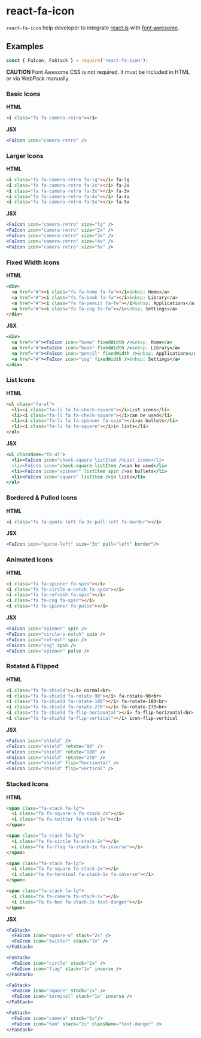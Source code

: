 react-fa-icon
=============

`react-fa-icon` help developer to integrate [react.js] with [font-awesome].

## Examples

```jsx
const { FaIcon, FaStack } = require('react-fa-icon');
```

**CAUTION** Font Awesome CSS is not required, it must be included in HTML or via WebPack manually.

### Basic Icons

**HTML**
```html
<i class="fa fa-camera-retro"></i>
```
**JSX**
```jsx
<FaIcon icon="camera-retro" />
```

### Larger Icons

**HTML**
```html
<i class="fa fa-camera-retro fa-lg"></i> fa-lg
<i class="fa fa-camera-retro fa-2x"></i> fa-2x
<i class="fa fa-camera-retro fa-3x"></i> fa-3x
<i class="fa fa-camera-retro fa-4x"></i> fa-4x
<i class="fa fa-camera-retro fa-5x"></i> fa-5x
```

**JSX**
```jsx
<FaIcon icon="camera-retro" size="lg" />
<FaIcon icon="camera-retro" size="2x" />
<FaIcon icon="camera-retro" size="3x" />
<FaIcon icon="camera-retro" size="4x" />
<FaIcon icon="camera-retro" size="5x" />
```

### Fixed Width Icons

**HTML**
```html
<div>
  <a href="#"><i class="fa fa-home fa-fw"></i>&nbsp; Home</a>
  <a href="#"><i class="fa fa-book fa-fw"></i>&nbsp; Library</a>
  <a href="#"><i class="fa fa-pencil fa-fw"></i>&nbsp; Applications</a>
  <a href="#"><i class="fa fa-cog fa-fw"></i>&nbsp; Settings</a>
</div>
```

**JSX**
```jsx
<div>
  <a href="#"><FaIcon icon="home" fixedWidth />&nbsp; Home</a>
  <a href="#"><FaIcon icon="book" fixedWidth />&nbsp; Library</a>
  <a href="#"><FaIcon icon="pencil" fixedWidth />&nbsp; Applications</a>
  <a href="#"><FaIcon icon="cog" fixedWidth />&nbsp; Settings</a>
</div>
```

### List Icons

**HTML**
```html
<ul class="fa-ul">
  <li><i class="fa-li fa fa-check-square"></i>List icons</li>
  <li><i class="fa-li fa fa-check-square"></i>can be used</li>
  <li><i class="fa-li fa fa-spinner fa-spin"></i>as bullets</li>
  <li><i class="fa-li fa fa-square"></i>in lists</li>
</ul>
```

**JSX**
```jsx
<ul className="fa-ul">
  <li><FaIcon icon="check-square listItem />List icons</li>
  <li><FaIcon icon="check-square listItem />can be used</li>
  <li><FaIcon icon="spinner" listItem spin />as bullets</li>
  <li><FaIcon icon="square" listItem />in lists</li>
</ul>

```

### Bordered & Pulled Icons

**HTML**
```html
<i class="fa fa-quote-left fa-3x pull-left fa-border"></i>
```

**JSX**
```jsx
<FaIcon icon="quote-left" size="3x" pull="left" border"/>
```

### Animated Icons

**HTML**
```html
<i class="fa fa-spinner fa-spin"></i>
<i class="fa fa-circle-o-notch fa-spin"></i>
<i class="fa fa-refresh fa-spin"></i>
<i class="fa fa-cog fa-spin"></i>
<i class="fa fa-spinner fa-pulse"></i>
```

**JSX**
```jsx
<FaIcon icon="spinner" spin />
<FaIcon icon="circle-o-notch" spin />
<FaIcon icon="refresh" spin />
<FaIcon icon="cog" spin />
<FaIcon icon="spinner" pulse />
```

### Rotated & Flipped

**HTML**
```html
<i class="fa fa-shield"></i> normal<br>
<i class="fa fa-shield fa-rotate-90"></i> fa-rotate-90<br>
<i class="fa fa-shield fa-rotate-180"></i> fa-rotate-180<br>
<i class="fa fa-shield fa-rotate-270"></i> fa-rotate-270<br>
<i class="fa fa-shield fa-flip-horizontal"></i> fa-flip-horizontal<br>
<i class="fa fa-shield fa-flip-vertical"></i> icon-flip-vertical
```

**JSX**
```jsx
<FaIcon icon="shield" />
<FaIcon icon="shield" rotate="90" />
<FaIcon icon="shield" rotate="180" />
<FaIcon icon="shield" rotate="270" />
<FaIcon icon="shield" flip="horizontal" />
<FaIcon icon="shield" flip="vertical" />
```

### Stacked Icons

**HTML**
```html
<span class="fa-stack fa-lg">
  <i class="fa fa-square-o fa-stack-2x"></i>
  <i class="fa fa-twitter fa-stack-1x"></i>
</span>

<span class="fa-stack fa-lg">
  <i class="fa fa-circle fa-stack-2x"></i>
  <i class="fa fa-flag fa-stack-1x fa-inverse"></i>
</span>

<span class="fa-stack fa-lg">
  <i class="fa fa-square fa-stack-2x"></i>
  <i class="fa fa-terminal fa-stack-1x fa-inverse"></i>
</span>

<span class="fa-stack fa-lg">
  <i class="fa fa-camera fa-stack-1x"></i>
  <i class="fa fa-ban fa-stack-2x text-danger"></i>
</span>
```

**JSX**
```jsx
<FaStack>
  <FaIcon icon="square-o" stack="2x" />
  <FaIcon icon="twitter" stack="1x" />
</FaStack>

<FaStack>
  <FaIcon icon="circle" stack="2x" />
  <FaIcon icon="flag" stack="1x" inverse />  
</FaStack>

<FaStack>
  <FaIcon icon="square" stack="2x" />
  <FaIcon icon="terminal" stack="1x" inverse />  
</FaStack>

<FaStack>  
  <FaIcon icon="camera" stack="1x"/>  
  <FaIcon icon="ban" stack="2x" className="text-danger" />
</FaStack>
```

[react-fa-icon]: https://github.com/timnew/react-fa-icon
[react.js]: http://facebook.github.io/react/
[font-awesome]: http://fortawesome.github.io/Font-Awesome/
